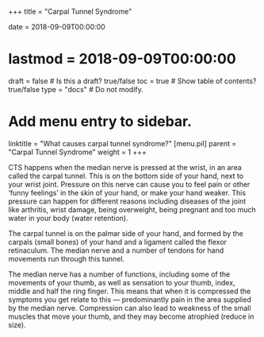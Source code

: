 +++
title = "Carpal Tunnel Syndrome"

date = 2018-09-09T00:00:00
# lastmod = 2018-09-09T00:00:00

draft = false  # Is this a draft? true/false
toc = true  # Show table of contents? true/false
type = "docs"  # Do not modify.

# Add menu entry to sidebar.
linktitle = "What causes carpal tunnel syndrome?"
[menu.pil]
  parent = "Carpal Tunnel Syndrome"
  weight = 1
+++

CTS happens when the median nerve is pressed at the wrist, in an area called the carpal tunnel.  This is on the bottom side of your hand, next to your wrist joint.  Pressure on this nerve can cause you to feel pain or other ‘funny feelings’ in the skin of your hand, or make your hand weaker. This pressure can happen for different reasons including diseases of the joint like arthritis, wrist damage, being overweight, being pregnant and too much water in your body (water retention).

The carpal tunnel is on the palmar side of your hand, and formed by the carpals (small bones) of your hand and a ligament called the flexor retinaculum.  The median nerve and a number of tendons for hand movements run through this tunnel.  

The median nerve has a number of functions, including some of the movements of your thumb, as well as sensation to your thumb, index, middle and half the ring finger. This means that when it is compressed the symptoms you get relate to this — predominantly pain in the area supplied by the median nerve.  Compression can also lead to weakness of the small muscles that move your thumb, and they may become atrophied (reduce in size).
